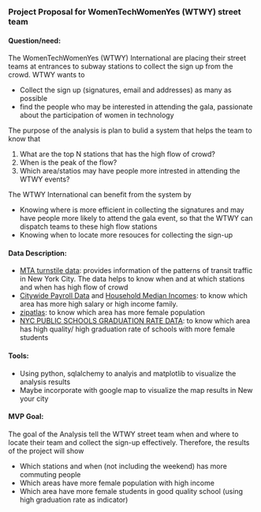 ### Project Proposal for WomenTechWomenYes (WTWY) street team

#### Question/need:

The WomenTechWomenYes (WTWY) International are placing their street teams at entrances to subway stations to collect the sign up from the crowd. 
WTWY wants to 
* Collect the sign up (signatures, email and addresses) as many as possible 
* find the people who may be interested in attending the gala, passionate about the participation of women in technology

The purpose of the analysis is plan to bulid a system that helps the team to know that
1) What are the top N stations that has the high flow of crowd? 
2) When is the peak of the flow? 
3) Which area/statios may have people more intrested in attending the WTWY events?  

The WTWY International can benefit from the system by
- Knowing where is more efficient in collecting the signatures and  may have people more likely to attend the gala event, so that the WTWY can dispatch teams to these high flow stations
- Knowing when to locate more resouces for collecting the sign-up


#### Data Description:
* [MTA turnstile data](http://web.mta.info/developers/turnstile.html): provides information of the patterns of transit traffic in New York City. The data helps to know when and at which stations and when has high flow of crowd
* [Citywide Payroll Data](https://data.cityofnewyork.us/widgets/k397-673e?mobile_redirect=true) and [Household Median Incomes](https://data.cccnewyork.org/data/map/66/median-incomes#66/50/6/107/62/a/a): to know which area has more high salary or high income family. 
* [zipatlas](http://zipatlas.com/us/ny/new-york.htm): to know which area has more female population
* [NYC PUBLIC SCHOOLS GRADUATION RATE DATA](https://data.nysed.gov/gradrate.php?year=2020&instid=7889678368): to know which area has high quality/ high graduation rate of schools with more female students 



#### Tools:
* Using python, sqlalchemy to analyis and matplotlib to visualize the analysis results
* Maybe incorporate with google map to visualize the map results in New your city 

#### MVP Goal:

The goal of the Analysis tell the WTWY street team when and where to locate their team and collect the sign-up effectively. Therefore, the results of the project will show
* Which stations and when (not including the weekend) has more commuting people 
* Which areas have more female population with high income
* Which area have more female students in good quality school (using high graduation rate as indicator)

